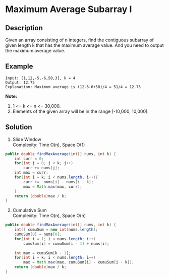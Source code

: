 # Maximum Average Subarray I
## Description
Given an array consisting of n integers, find the contiguous subarray of given length k that has the maximum average value. And you need to output the maximum average value.  
## Example
```
Input: [1,12,-5,-6,50,3], k = 4  
Output: 12.75  
Explanation: Maximum average is (12-5-6+50)/4 = 51/4 = 12.75  
```
**Note:**  
1. 1 <= k <= n <= 30,000.  
2. Elements of the given array will be in the range [-10,000, 10,000].  
## Solution
1. Slide Window  
Complexity: Time O(n), Space O(1)  
```java
public double findMaxAverage(int[] nums, int k) {
    int curr = 0;
    for(int j = 0; j < k; j++)
        curr += nums[j];
    int max = curr;
    for(int i = k; i < nums.length; i++){
        curr +=  nums[i] - nums[i - k];
        max = Math.max(max, curr);
    }
    return (double)max / k;
}
```
2. Cumulative Sum  
Complexity: Time O(n), Space O(n)  
```java
public double findMaxAverage(int[] nums, int k) {
    int[] cumuSum = new int[nums.length];
    cumuSum[0] = nums[0];
    for(int i = 1; i < nums.length; i++)
        cumuSum[i] = cumuSum[i - 1] + nums[i];
    
    int max = cumuSum[k - 1];
    for(int i = k; i < nums.length; i++)
        max = Math.max(max, cumuSum[i] - cumuSum[i - k]);
    return (double)max / k;
}
